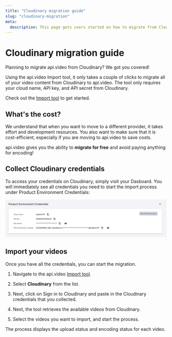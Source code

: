 ```yaml
---
title: "Cloudinary migration guide"
slug: "cloudinary-migration"
meta:
  description: This page gets users started on how to migrate from Cloudinary to api.video.
---
```


# Cloudinary migration guide

Planning to migrate api.video from Cloudinary? We got you covered!

Using the api.video Import tool, it only takes a couple of clicks to migrate all of your video content from Cloudinary to api.video. The tool only requires your cloud name, API key, and API secret from Cloudinary.

Check out the [Import tool](https://dashboard.api.video/import) to get started.

## What's the cost? 

We understand that when you want to move to a different provider, it takes effort and development resources. You also want to make sure that it is cost-efficient, especially if you are moving to api.video to save costs.

api.video gives you the ability to **migrate for free** and avoid paying anything for encoding!

## Collect Cloudinary credentials

To access your credentials on Cloudinary, simply visit your Dasboard. You will immediately see all credentials you need to start the import process under Product Environment Credentials:

![Collecting credentials on Cloudinary](/_assets/get-started/migration-guide/cloudinary-1.png)

## Import your videos

Once you have all the credentials, you can start the migration.

1. Navigate to the api.video [Import tool](https://dashboard.api.video/import).

2. Select **Cloudinary** from the list.

3. Next, click on Sign in to Cloudinary and paste in the Cloudinary credentials that you collected.

4. Next, the tool retrieves the available videos from Cloudinary. 

5. Select the videos you want to import, and start the process.

The process displays the upload status and encoding status for each video.